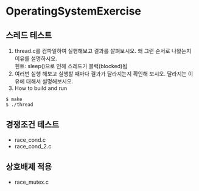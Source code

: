 # OperatingSystemExercise



## 스레드 테스트
1. thread.c를 컴파일하여 실행해보고 결과를 살펴보시오. 왜 그런 순서로 나왔는지 이유를 설명하시오.  
힌트: sleep()으로 인해 스레드가 블럭(blocked)됨
2. 여러번 실행 해보고 실행할 때마다 결과가 달라지는지 확인해 보시오. 달라지는 이유에 대해서 설명해보시오.
3. How to build and run  
```
$ make
$ ./thread
```

## 경쟁조건 테스트
* race_cond.c
* race_cond_2.c

## 상호배제 적용
* race_mutex.c
